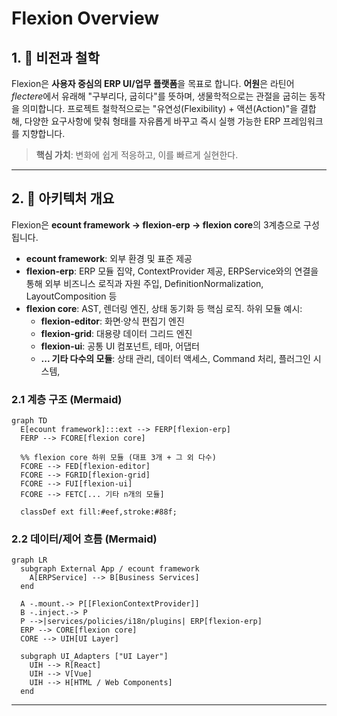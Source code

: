# Flexion Overview

## 1. 🚀 비전과 철학

Flexion은 **사용자 중심의 ERP UI/업무 플랫폼**을 목표로 합니다.
**어원**은 라틴어 *flectere*에서 유래해 "구부리다, 굽히다"를 뜻하며, 생물학적으로는 관절을 굽히는 동작을 의미합니다.
프로젝트 철학적으로는 "유연성(Flexibility) + 액션(Action)"을 결합해, 다양한 요구사항에 맞춰 형태를 자유롭게 바꾸고 즉시 실행 가능한 ERP 프레임워크를 지향합니다.

> **핵심 가치**: 변화에 쉽게 적응하고, 이를 빠르게 실현한다.

---

## 2. 🧱 아키텍처 개요

Flexion은 **ecount framework → flexion-erp → flexion core**의 3계층으로 구성됩니다.

* **ecount framework**: 외부 환경 및 표준 제공
* **flexion-erp**: ERP 모듈 집약, ContextProvider 제공, ERPService와의 연결을 통해 외부 비즈니스 로직과 자원 주입,  DefinitionNormalization, LayoutComposition 등
* **flexion core**: AST, 렌더링 엔진, 상태 동기화 등 핵심 로직. 하위 모듈 예시:
  * **flexion-editor**: 화면·양식 편집기 엔진
  * **flexion-grid**: 대용량 데이터 그리드 엔진
  * **flexion-ui**: 공통 UI 컴포넌트, 테마, 어댑터
  * **... 기타 다수의 모듈**: 상태 관리, 데이터 액세스, Command 처리, 플러그인 시스템,

### 2.1 계층 구조 (Mermaid)

```mermaid
graph TD
  E[ecount framework]:::ext --> FERP[flexion-erp]
  FERP --> FCORE[flexion core]

  %% flexion core 하위 모듈 (대표 3개 + 그 외 다수)
  FCORE --> FED[flexion-editor]
  FCORE --> FGRID[flexion-grid]
  FCORE --> FUI[flexion-ui]
  FCORE --> FETC[... 기타 n개의 모듈]

  classDef ext fill:#eef,stroke:#88f;
```

### 2.2 데이터/제어 흐름 (Mermaid)

```mermaid
graph LR
  subgraph External App / ecount framework
    A[ERPService] --> B[Business Services]
  end

  A -.mount.-> P[[FlexionContextProvider]]
  B -.inject.-> P
  P -->|services/policies/i18n/plugins| ERP[flexion-erp]
  ERP --> CORE[flexion core]
  CORE --> UIH[UI Layer]

  subgraph UI_Adapters ["UI Layer"]
    UIH --> R[React]
    UIH --> V[Vue]
    UIH --> H[HTML / Web Components]
  end
```

---

### 

